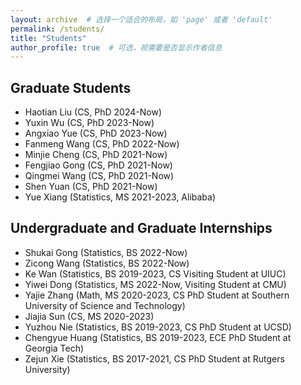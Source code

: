 ```yaml
---
layout: archive  # 选择一个适合的布局，如 'page' 或者 'default'
permalink: /students/
title: "Students"
author_profile: true  # 可选，视需要是否显示作者信息
---
```


## Graduate Students

- Haotian Liu (CS, PhD 2024-Now)
- Yuxin Wu (CS, PhD 2023-Now)
- Angxiao Yue (CS, PhD 2023-Now)
- Fanmeng Wang (CS, PhD 2022-Now)
- Minjie Cheng (CS, PhD 2021-Now)
- Fengjiao Gong (CS, PhD 2021-Now)
- Qingmei Wang (CS, PhD 2021-Now)
- Shen Yuan (CS, PhD 2021-Now)
- Yue Xiang (Statistics, MS 2021-2023, Alibaba)

## Undergraduate and Graduate Internships

- Shukai Gong (Statistics, BS 2022-Now)
- Zicong Wang (Statistics, BS 2022-Now)
- Ke Wan (Statistics, BS 2019-2023, CS Visiting Student at UIUC)
- Yiwei Dong (Statistics, MS 2022-Now, Visiting Student at CMU)
- Yajie Zhang (Math, MS 2020-2023, CS PhD Student at Southern University of Science and Technology)
- Jiajia Sun (CS, MS 2020-2023)
- Yuzhou Nie (Statistics, BS 2019-2023, CS PhD Student at UCSD)
- Chengyue Huang (Statistics, BS 2019-2023, ECE PhD Student at Georgia Tech)
- Zejun Xie (Statistics, BS 2017-2021, CS PhD Student at Rutgers University)
